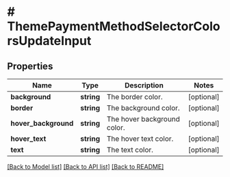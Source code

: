 # # ThemePaymentMethodSelectorColorsUpdateInput

## Properties

Name | Type | Description | Notes
------------ | ------------- | ------------- | -------------
**background** | **string** | The border color. | [optional]
**border** | **string** | The background color. | [optional]
**hover_background** | **string** | The hover background color. | [optional]
**hover_text** | **string** | The hover text color. | [optional]
**text** | **string** | The text color. | [optional]

[[Back to Model list]](../../README.md#models) [[Back to API list]](../../README.md#endpoints) [[Back to README]](../../README.md)
